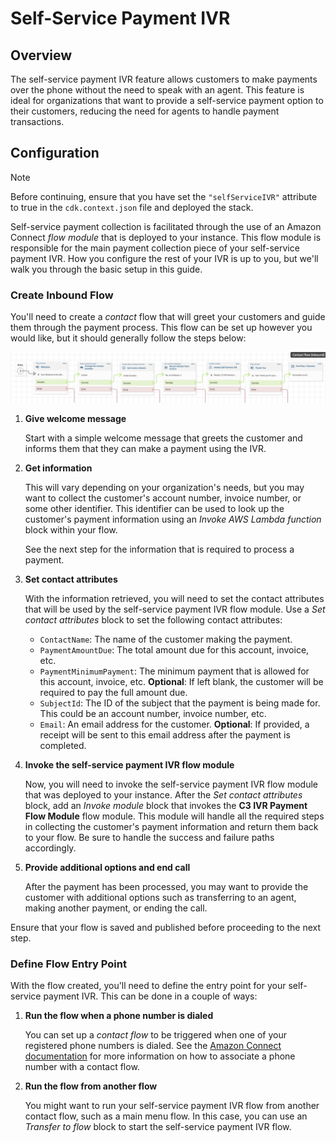 # Self-Service Payment IVR

## Overview

The self-service payment IVR feature allows customers to make payments over the phone without the need to speak with an agent. This feature is ideal for organizations that want to provide a self-service payment option to their customers, reducing the need for agents to handle payment transactions.

## Configuration

> [!NOTE]
> Before continuing, ensure that you have set the `"selfServiceIVR"` attribute to true in the `cdk.context.json` file and deployed the stack.

Self-service payment collection is facilitated through the use of an Amazon Connect _flow module_ that is deployed to your instance. This flow module is responsible for the main payment collection piece of your self-service payment IVR. How you configure the rest of your IVR is up to you, but we'll walk you through the basic setup in this guide.

### Create Inbound Flow

You'll need to create a _contact_ flow that will greet your customers and guide them through the payment process. This flow can be set up however you would like, but it should generally follow the steps below:

![Simple example of an Amazon Connect flow. Displays a linear chain of the following blocks: Entry, Play prompt (Welcome), Store customer input (Prompt for Invoice Number), Invoke AWS Lambda function (Get Invoice Details), Set contact attributes (Record Details from Invoice), Invoke module (Invoke Self-Service IVR), Play prompt (Thank You), End flow / Resume](../images/self-service-payment-ivr-example.png 'Example Amazon Connect flow for self-service payment IVR')

1. **Give welcome message**

   Start with a simple welcome message that greets the customer and informs them that they can make a payment using the IVR.

2. **Get information**

   This will vary depending on your organization's needs, but you may want to collect the customer's account number, invoice number, or some other identifier. This identifier can be used to look up the customer's payment information using an _Invoke AWS Lambda function_ block within your flow.

   See the next step for the information that is required to process a payment.

3. **Set contact attributes**

   With the information retrieved, you will need to set the contact attributes that will be used by the self-service payment IVR flow module. Use a _Set contact attributes_ block to set the following contact attributes:
   - `ContactName`: The name of the customer making the payment.
   - `PaymentAmountDue`: The total amount due for this account, invoice, etc.
   - `PaymentMinimumPayment`: The minimum payment that is allowed for this account, invoice, etc. **Optional**: If left blank, the customer will be required to pay the full amount due.
   - `SubjectId`: The ID of the subject that the payment is being made for. This could be an account number, invoice number, etc.
   - `Email`: An email address for the customer. **Optional**: If provided, a receipt will be sent to this email address after the payment is completed.

4. **Invoke the self-service payment IVR flow module**

   Now, you will need to invoke the self-service payment IVR flow module that was deployed to your instance. After the _Set contact attributes_ block, add an _Invoke module_ block that invokes the **C3 IVR Payment Flow Module** flow module. This module will handle all the required steps in collecting the customer's payment information and return them back to your flow. Be sure to handle the success and failure paths accordingly.

5. **Provide additional options and end call**

   After the payment has been processed, you may want to provide the customer with additional options such as transferring to an agent, making another payment, or ending the call.

Ensure that your flow is saved and published before proceeding to the next step.

### Define Flow Entry Point

With the flow created, you'll need to define the entry point for your self-service payment IVR. This can be done in a couple of ways:

1. **Run the flow when a phone number is dialed**

   You can set up a _contact flow_ to be triggered when one of your registered phone numbers is dialed. See the [Amazon Connect documentation](https://docs.aws.amazon.com/connect/latest/adminguide/associate-claimed-ported-phone-number-to-flow.html) for more information on how to associate a phone number with a contact flow.

2. **Run the flow from another flow**

   You might want to run your self-service payment IVR flow from another contact flow, such as a main menu flow. In this case, you can use an _Transfer to flow_ block to start the self-service payment IVR flow.
